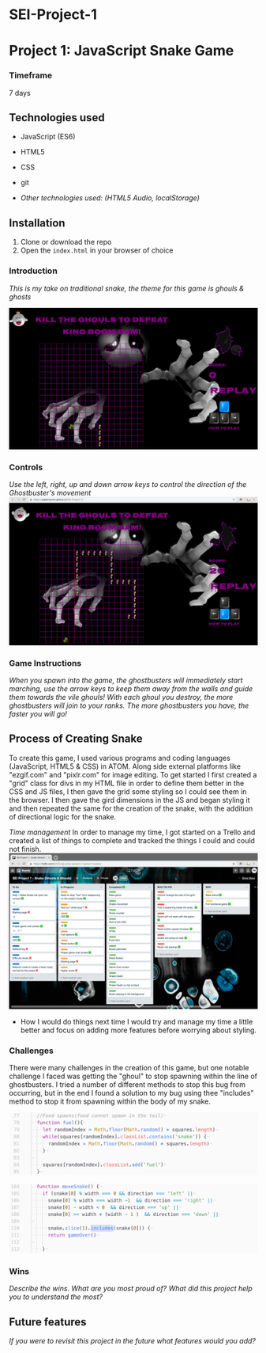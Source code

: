 # SEI-Project-1

# Project 1: JavaScript Snake Game

### Timeframe
7 days

## Technologies used

* JavaScript (ES6)
* HTML5
* CSS
* git

* _Other technologies used: (HTML5 Audio, localStorage)_

## Installation

1. Clone or download the repo
1. Open the `index.html` in your browser of choice

### Introduction
_This is my take on traditional snake, the theme for this game is ghouls & ghosts_

![Ghosts & Ghouls](/images/startpage-images/Preview.png)

### Controls
_Use the left, right, up and down arrow keys to control the direction of the Ghostbuster's movement_
![Ghosts & Ghouls](/images/startpage-images/pregame.png)

### Game Instructions
_When you spawn into the game, the ghostbusters will immediately start marching, use the arrow keys to keep them away from the walls and guide them towards the vile ghouls! With each ghoul you destroy, the more ghostbusters will join to your ranks. The more ghostbusters you have, the faster you will go!_

## Process of Creating Snake
To create this game, I used various programs and coding languages (JavaScript, HTML5 & CSS) in ATOM. Along side external platforms like "ezgif.com" and "pixlr.com" for image editing. To get started I first created a "grid" class for divs in my HTML file in order to define them better in the CSS and JS files, I then gave the grid some styling so I could see them in the browser. I then gave the gird dimensions in the JS and began styling it and then repeated the same for the creation of the snake, with the addition of directional logic for the snake.

*Time management*
In order to manage my time, I got started on a Trello and created a list of things to complete and tracked the things I could and could not finish.
![Trello](/images/readme/trello.png)
* How I would do things next time
I would try and manage my time a little better and focus on adding more features before worrying about styling.

### Challenges
There were many challenges in the creation of this game, but one notable challenge I faced was getting the "ghoul" to stop spawning within the line of ghostbusters. I tried a number of different methods to stop this bug from occurring, but in the end I found a solution to my bug using thee "includes" method to stop it from spawning within the body of my snake.

![includes](images/readme/includes.png)

![includes](images/readme/includes_2.png)


### Wins
_Describe the wins. What are you most proud of? What did this project help you to understand the most?_

## Future features
_If you were to revisit this project in the future what features would you add?_
